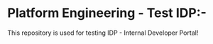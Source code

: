 # Platform Engineering - Test IDP:-
This repository is used for testing IDP - Internal Developer Portal!
